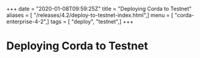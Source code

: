 +++
date = "2020-01-08T09:59:25Z"
title = "Deploying Corda to Testnet"
aliases = [ "/releases/4.2/deploy-to-testnet-index.html",]
menu = [ "corda-enterprise-4-2",]
tags = [ "deploy", "testnet",]
+++


# Deploying Corda to Testnet



